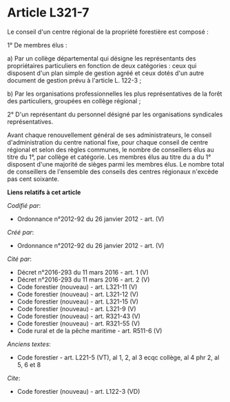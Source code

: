 # Article L321-7

Le conseil d'un centre régional de la propriété forestière est composé :

1° De membres élus :

a) Par un collège départemental qui désigne les représentants des propriétaires particuliers en fonction de deux catégories :
ceux qui disposent d'un plan simple de gestion agréé et ceux dotés d'un autre document de gestion prévu à l'article L.
122-3 ;

b) Par les organisations professionnelles les plus représentatives de la forêt des particuliers, groupées en collège
régional ;

2° D'un représentant du personnel désigné par les organisations syndicales représentatives.

Avant chaque renouvellement général de ses administrateurs, le conseil d'administration du centre national fixe, pour chaque
conseil de centre régional et selon des règles communes, le nombre de conseillers élus au titre du 1°, par collège et
catégorie. Les membres élus au titre du a du 1° disposent d'une majorité de sièges parmi les membres élus. Le nombre total de
conseillers de l'ensemble des conseils des centres régionaux n'excède pas cent soixante.

**Liens relatifs à cet article**

_Codifié par_:

  - Ordonnance n°2012-92 du 26 janvier 2012 - art. (V)

_Créé par_:

  - Ordonnance n°2012-92 du 26 janvier 2012 - art. (V)

_Cité par_:

  - Décret n°2016-293 du 11 mars 2016 - art. 1 (V)
  - Décret n°2016-293 du 11 mars 2016 - art. 2 (V)
  - Code forestier (nouveau) - art. L321-11 (V)
  - Code forestier (nouveau) - art. L321-12 (V)
  - Code forestier (nouveau) - art. L321-15 (V)
  - Code forestier (nouveau) - art. L321-9 (V)
  - Code forestier (nouveau) - art. R321-43 (V)
  - Code forestier (nouveau) - art. R321-55 (V)
  - Code rural et de la pêche maritime - art. R511-6 (V)

_Anciens textes_:

  - Code forestier - art. L221-5 (VT), al 1, 2, al 3 ecqc collège, al 4 phr 2, al 5, 6 et 8

_Cite_:

  - Code forestier (nouveau) - art. L122-3 (VD)

